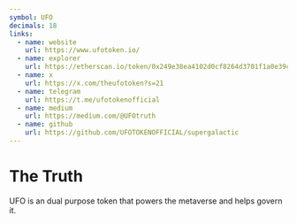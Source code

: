 ```yaml
---
symbol: UFO
decimals: 18
links:
  - name: website
    url: https://www.ufotoken.io/
  - name: explorer
    url: https://etherscan.io/token/0x249e38ea4102d0cf8264d3701f1a0e39c4f2dc3b
  - name: x
    url: https://x.com/theufotoken?s=21
  - name: telegram
    url: https://t.me/ufotokenofficial
  - name: medium
    url: https://medium.com/@UFOtruth
  - name: github
    url: https://github.com/UFOTOKENOFFICIAL/supergalactic
---
```


# The Truth

UFO is an dual purpose token that powers the metaverse and helps govern it.
